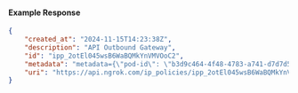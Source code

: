 <!-- Code generated for API Clients. DO NOT EDIT. -->

#### Example Response

```json
{
	"created_at": "2024-11-15T14:23:38Z",
	"description": "API Outbound Gateway",
	"id": "ipp_2otEl045wsB6WaBQMkYnVMVOoC2",
	"metadata": "metadata={\"pod-id\": \"b3d9c464-4f48-4783-a741-d7d7d5db310f\"}",
	"uri": "https://api.ngrok.com/ip_policies/ipp_2otEl045wsB6WaBQMkYnVMVOoC2"
}
```
